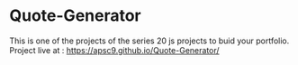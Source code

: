 # Quote-Generator
This is one of the projects of the series 20 js projects to buid your portfolio.
Project live at : https://apsc9.github.io/Quote-Generator/
